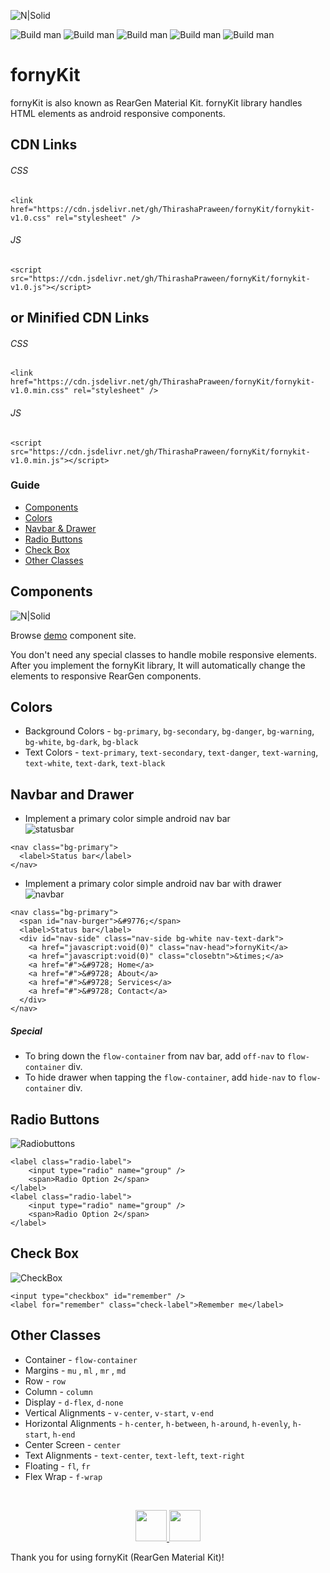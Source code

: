 ![N|Solid](https://i.imgur.com/brTmrW7.png)


![Build man](https://img.shields.io/badge/Library%20version-v1.0-green?style=for-the-badge&logo=appveyor) ![Build man](https://img.shields.io/github/repo-size/ThirashaPraween/fornyKit?style=for-the-badge&logo=appveyor) ![Build man](https://img.shields.io/tokei/lines/github/ThirashaPraween/fornyKit?style=for-the-badge) ![Build man](https://img.shields.io/github/last-commit/ThirashaPraween/fornyKit?style=for-the-badge) ![Build man](https://img.shields.io/badge/Developer-ThirashaPW-blueviolet?style=for-the-badge&logo=appveyor)


# fornyKit
fornyKit is also known as RearGen Material Kit. fornyKit library handles HTML elements as android responsive components.

## CDN Links

###### CSS

```
<link href="https://cdn.jsdelivr.net/gh/ThirashaPraween/fornyKit/fornykit-v1.0.css" rel="stylesheet" />
```

###### JS

```
<script src="https://cdn.jsdelivr.net/gh/ThirashaPraween/fornyKit/fornykit-v1.0.js"></script>
```

## or Minified CDN Links

###### CSS
```
<link href="https://cdn.jsdelivr.net/gh/ThirashaPraween/fornyKit/fornykit-v1.0.min.css" rel="stylesheet" />
```

###### JS
```
<script src="https://cdn.jsdelivr.net/gh/ThirashaPraween/fornyKit/fornykit-v1.0.min.js"></script>
```

### Guide
- [Components](#components)
- [Colors](#colors)
- [Navbar & Drawer](#navbar-and-drawer)
- [Radio Buttons](#radio-buttons)
- [Check Box](#check-box)
- [Other Classes](#other-classes)


## Components
![N|Solid](https://i.imgur.com/eIgdLos.png)

Browse [demo](https://thirashapraween.github.io/fornyKit/) component site.

You don't need any special classes to handle mobile responsive elements. After you implement the fornyKit library, It will automatically change the elements to responsive RearGen components.


## Colors
- Background Colors - `bg-primary`, `bg-secondary`, `bg-danger`, `bg-warning`, `bg-white`, `bg-dark`, `bg-black`
- Text Colors - `text-primary`, `text-secondary`, `text-danger`, `text-warning`, `text-white`, `text-dark`, `text-black`


## Navbar and Drawer
- Implement a primary color simple android nav bar\
![statusbar](https://i.imgur.com/dc3zrvS.png)

```
<nav class="bg-primary">
  <label>Status bar</label>
</nav>
```

- Implement a primary color simple android nav bar with drawer\
![navbar](https://i.imgur.com/e5WJhky.png)

```
<nav class="bg-primary">
  <span id="nav-burger">&#9776;</span>
  <label>Status bar</label>
  <div id="nav-side" class="nav-side bg-white nav-text-dark">
    <a href="javascript:void(0)" class="nav-head">fornyKit</a>
    <a href="javascript:void(0)" class="closebtn">&times;</a>
    <a href="#">&#9728; Home</a>
    <a href="#">&#9728; About</a>
    <a href="#">&#9728; Services</a>
    <a href="#">&#9728; Contact</a>
  </div>
</nav>
```

##### Special
- To bring down the `flow-container` from nav bar, add `off-nav` to `flow-container` div.
- To hide drawer when tapping the `flow-container`, add `hide-nav` to `flow-container` div.


## Radio Buttons
![Radiobuttons](https://i.imgur.com/09Vyneg.png)
```
<label class="radio-label">
    <input type="radio" name="group" />
    <span>Radio Option 2</span>
</label>
<label class="radio-label">
    <input type="radio" name="group" />
    <span>Radio Option 2</span>
</label>
```


## Check Box
![CheckBox](https://i.imgur.com/k9cPCCK.png)
```
<input type="checkbox" id="remember" />
<label for="remember" class="check-label">Remember me</label>
```


## Other Classes
- Container - `flow-container`
- Margins - `mu` , `ml` , `mr` , `md`
- Row - `row`
- Column - `column`
- Display - `d-flex`, `d-none`
- Vertical Alignments - `v-center`, `v-start`, `v-end`
- Horizontal Alignments - `h-center`, `h-between`, `h-around`, `h-evenly`,  `h-start`, `h-end`
- Center Screen - `center`
- Text Alignments - `text-center`, `text-left`, `text-right`
- Floating - `fl`, `fr`
- Flex Wrap - `f-wrap`


<br>
<p align="center">
  <a href="https://www.buymeacoffee.com/thirashapraween">
      <img src="https://camo.githubusercontent.com/2ef5c63105d22716d9d093d2c8b77cd7aa9d540b/68747470733a2f2f63646e2e6275796d6561636f666665652e636f6d2f627574746f6e732f76322f64656661756c742d79656c6c6f772e706e67" height="50px"/>
  </a>
   <a href="https://www.patreon.com/thirasha">
      <img src="https://le-cdn.website-editor.net/05ce6571223a491289ae62de7892c2dd/dms3rep/multi/opt/Patreon-Button-2880w.png" height="50px"/>
  </a>
</p>


Thank you for using fornyKit (RearGen Material Kit)!
